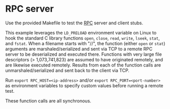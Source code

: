 # RPC server

Use the provided Makefile to test the [RPC](https://en.wikipedia.org/wiki/Remote_procedure_call) server and client stubs.

This example leverages the `LD_PRELOAD` environment variable on Linux to hook the standard C library functions `open`, `close`, `read`, `write`, `lseek`, `stat`, and `fstat`. When a filename starts with "//", the function (either `open` or `stat`) arguments are marshaled/serialized and sent via TCP to a remote RPC server to be deserialized and executed there. Functions with very large file descriptors (> 1,073,741,823) are assumed to have originated remotely, and are likewise executed remotely. Results from each of the function calls are unmarshaled/serialized and sent back to the client via TCP.

Run `export RPC_HOST=<ip-address>` and/or `export RPC_PORT=<port-number>` as environment variables to specify custom values before running a remote test.

These function calls are all synchronous.
